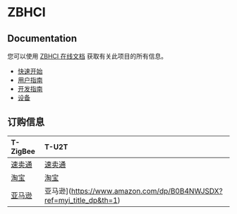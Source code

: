 # ZBHCI

## Documentation

您可以使用 [ZBHCI 在线文档](https://zbhci.readthedocs.io/zh_CN/latest/) 获取有关此项目的所有信息。

* [快速开始](https://zbhci.readthedocs.io/zh_CN/latest/getting-started.html)
* [用户指南](https://zbhci.readthedocs.io/zh_CN/latest/user-guide/index.html)
* [开发指南](https://zbhci.readthedocs.io/zh_CN/latest/developer-guide/index.html)
* [设备](https://zbhci.readthedocs.io/zh_CN/latest/devices/index.html)

## 订购信息

| T-ZigBee                                                                                                       | T-U2T                                                              |
| :------------------------------------------------------------------------------------------------------------- | :----------------------------------------------------------------- |
| [速卖通](https://www.aliexpress.com/item/3256803996075052.html)                                                | [速卖通](https://www.aliexpress.com/item/3256803996075052.html) |
| [淘宝](https://item.taobao.com/item.htm?spm=a1z10.1-c-s.w4004-24322072003.14.59cd19e104w9za&id=673454311484)   | [淘宝](https://item.taobao.com/item.htm?spm=a1z10.5-c-s.w4002-24322072023.27.26b01c38ExJUUl&id=641950617122) |
| [亚马逊](https://www.amazon.com/dp/B0B4NWMSGR?ref=myi_title_dp&th=1)                                           | 亚马逊](https://www.amazon.com/dp/B0B4NWJSDX?ref=myi_title_dp&th=1) |
